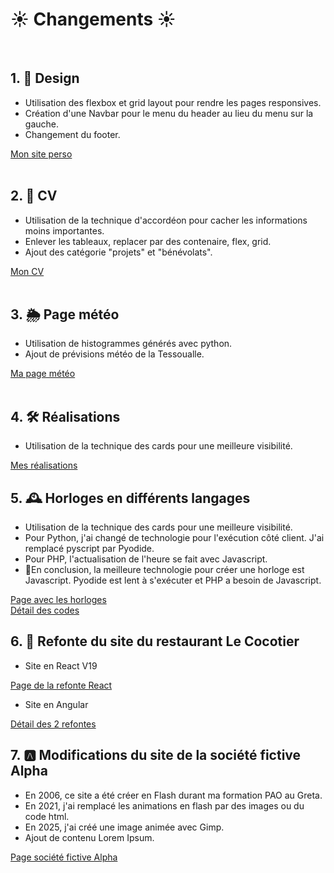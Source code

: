 # <h1>☀️ Changements ☀️</h1>
<br/>

## 1. 🧩 Design

- Utilisation des flexbox et grid layout pour rendre les pages responsives.
- Création d'une Navbar pour le menu du header au lieu du menu sur la gauche.
- Changement du footer.

<a href="http://nelly.babin.free.fr" target="_blank" title="Mon site perso">Mon site perso </a>
<br/><br/>  

## 2. 🔭 CV

- Utilisation de la technique d'accordéon pour cacher les informations moins importantes.
- Enlever les tableaux, replacer par des contenaire, flex, grid.
- Ajout des catégorie "projets" et "bénévolats".

<a href="http://nelly.babin.free.fr/cv/index.html" target="_blank" title="Mon CV">Mon CV</a>
<br/><br/>

## 3. 🌦️ Page météo

- Utilisation de histogrammes générés avec python.
- Ajout de prévisions météo de la Tessoualle.

<a href="http://nelly.babin.free.fr/meteo/index.php" target="_blank" title="Ma page météo">Ma page météo</a>
<br/><br/>

## 4. 🛠️ Réalisations

- Utilisation de la technique des cards pour une meilleure visibilité.

<a href="http://nelly.babin.free.fr/realis.html" target="_blank" title="Mes réalisations">Mes réalisations</a>

## 5. 🕰️ Horloges en différents langages

- Utilisation de la technique des cards pour une meilleure visibilité.
- Pour Python, j'ai changé de technologie pour l'exécution côté client. J'ai remplacé pyscript par Pyodide.
- Pour PHP, l'actualisation de l'heure se fait avec Javascript.
- 🎯En conclusion, la meilleure technologie pour créer une horloge est Javascript.
Pyodide est lent à s'exécuter et PHP a besoin de Javascript.

<a href="http://nelly.babin.free.fr/realisations/horloge.php" target="_blank" title="Page avec les horloges">Page avec les horloges</a>
<br />
<a href="https://github.com/nelbab/refonte-site-perso/blob/main/codeHorloge.md" target="_blank" title="Détail des codes ">Détail des codes </a>  <br/>

## 6. 🌴 Refonte du site du restaurant Le Cocotier

- Site en React V19
  
<a href="http://le-cocotier-react.s3-website.eu-west-3.amazonaws.com/" target="_blank" title="Page de la refonte React">Page de la refonte React</a>
<br />

- Site en Angular

<a href="https://github.com/nelbab/refonte-site-perso/blob/main/refonte-le-cocotier.md" target="_blank" title="Détail des 2 refontes">Détail des 2 refontes </a>  <br/>


## 7. 🅰️ Modifications du site de la société fictive Alpha

- En 2006, ce site a été créer en Flash durant ma formation PAO au Greta.
- En 2021, j'ai remplacé les animations en flash par des images ou du code html.
- En 2025, j'ai créé une image animée avec Gimp.
- Ajout de contenu Lorem Ipsum.

<a href="http://nelly.babin.free.fr/site-test-flash/index.html" target="_blank" title="Page société fictive alpha">Page société fictive Alpha</a>
<br />